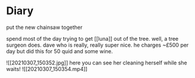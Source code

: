 # Diary

put the new chainsaw together

spend most of the day trying to get [[luna]] out of the tree. well, a tree surgeon does. dave who is really, really super nice. he charges ~£500 per day but did this for 50 quid and some wine. 

![[20210307_150352.jpg]]
here you can see her cleaning herself while she waits!
![[20210307_150354.mp4]]